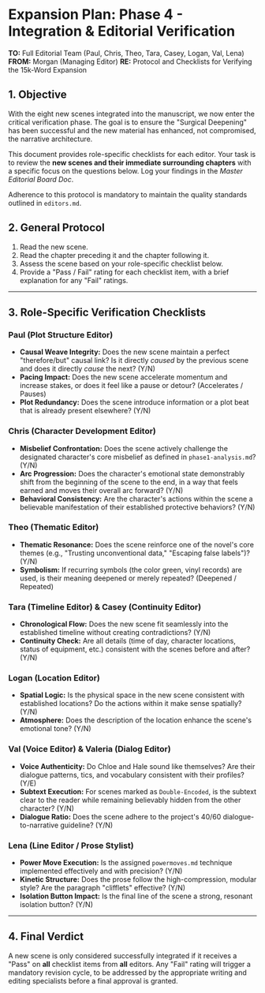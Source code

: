 # Expansion Plan: Phase 4 - Integration & Editorial Verification

**TO:** Full Editorial Team (Paul, Chris, Theo, Tara, Casey, Logan, Val, Lena)
**FROM:** Morgan (Managing Editor)
**RE:** Protocol and Checklists for Verifying the 15k-Word Expansion

## 1. Objective

With the eight new scenes integrated into the manuscript, we now enter the critical verification phase. The goal is to ensure the "Surgical Deepening" has been successful and the new material has enhanced, not compromised, the narrative architecture. 

This document provides role-specific checklists for each editor. Your task is to review the **new scenes and their immediate surrounding chapters** with a specific focus on the questions below. Log your findings in the *Master Editorial Board Doc*.

Adherence to this protocol is mandatory to maintain the quality standards outlined in `editors.md`.

## 2. General Protocol

1.  Read the new scene.
2.  Read the chapter preceding it and the chapter following it.
3.  Assess the scene based on your role-specific checklist below.
4.  Provide a "Pass / Fail" rating for each checklist item, with a brief explanation for any "Fail" ratings.

--- 

## 3. Role-Specific Verification Checklists

### **Paul (Plot Structure Editor)**
*   **Causal Weave Integrity:** Does the new scene maintain a perfect "therefore/but" causal link? Is it directly *caused* by the previous scene and does it directly *cause* the next? (Y/N)
*   **Pacing Impact:** Does the new scene accelerate momentum and increase stakes, or does it feel like a pause or detour? (Accelerates / Pauses)
*   **Plot Redundancy:** Does the scene introduce information or a plot beat that is already present elsewhere? (Y/N)

### **Chris (Character Development Editor)**
*   **Misbelief Confrontation:** Does the scene actively challenge the designated character's core misbelief as defined in `phase1-analysis.md`? (Y/N)
*   **Arc Progression:** Does the character's emotional state demonstrably shift from the beginning of the scene to the end, in a way that feels earned and moves their overall arc forward? (Y/N)
*   **Behavioral Consistency:** Are the character's actions within the scene a believable manifestation of their established protective behaviors? (Y/N)

### **Theo (Thematic Editor)**
*   **Thematic Resonance:** Does the scene reinforce one of the novel's core themes (e.g., "Trusting unconventional data," "Escaping false labels")? (Y/N)
*   **Symbolism:** If recurring symbols (the color green, vinyl records) are used, is their meaning deepened or merely repeated? (Deepened / Repeated)

### **Tara (Timeline Editor) & Casey (Continuity Editor)**
*   **Chronological Flow:** Does the new scene fit seamlessly into the established timeline without creating contradictions? (Y/N)
*   **Continuity Check:** Are all details (time of day, character locations, status of equipment, etc.) consistent with the scenes before and after? (Y/N)

### **Logan (Location Editor)**
*   **Spatial Logic:** Is the physical space in the new scene consistent with established locations? Do the actions within it make sense spatially? (Y/N)
*   **Atmosphere:** Does the description of the location enhance the scene's emotional tone? (Y/N)

### **Val (Voice Editor) & Valeria (Dialog Editor)**
*   **Voice Authenticity:** Do Chloe and Hale sound like themselves? Are their dialogue patterns, tics, and vocabulary consistent with their profiles? (Y/E)
*   **Subtext Execution:** For scenes marked as `Double-Encoded`, is the subtext clear to the reader while remaining believably hidden from the other character? (Y/N)
*   **Dialogue Ratio:** Does the scene adhere to the project's 40/60 dialogue-to-narrative guideline? (Y/N)

### **Lena (Line Editor / Prose Stylist)**
*   **Power Move Execution:** Is the assigned `powermoves.md` technique implemented effectively and with precision? (Y/N)
*   **Kinetic Structure:** Does the prose follow the high-compression, modular style? Are the paragraph "clifflets" effective? (Y/N)
*   **Isolation Button Impact:** Is the final line of the scene a strong, resonant isolation button? (Y/N)

--- 

## 4. Final Verdict

A new scene is only considered successfully integrated if it receives a "Pass" on **all** checklist items from **all** editors. Any "Fail" rating will trigger a mandatory revision cycle, to be addressed by the appropriate writing and editing specialists before a final approval is granted.
